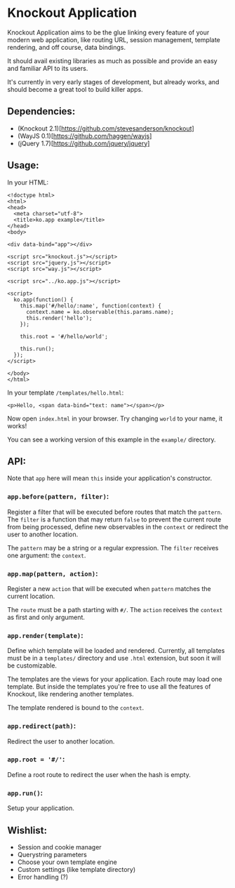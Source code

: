 # Knockout Application

Knockout Application aims to be the glue linking every feature of your modern web application, like routing URL, session management, template rendering, and off course, data bindings.

It should avail existing libraries as much as possible and provide an easy and familiar API to its users.

It's currently in very early stages of development, but already works, and should become a great tool to build killer apps.

## Dependencies:

- (Knockout 2.1)[https://github.com/stevesanderson/knockout]
- (WayJS 0.1)[https://github.com/haggen/wayjs]
- (jQuery 1.7)[https://github.com/jquery/jquery]

## Usage:

In your HTML:

    <!doctype html>
    <html>
    <head>
      <meta charset="utf-8">
      <title>ko.app example</title>
    </head>
    <body>

    <div data-bind="app"></div>

    <script src="knockout.js"></script>
    <script src="jquery.js"></script>
    <script src="way.js"></script>

    <script src="../ko.app.js"></script>

    <script>
      ko.app(function() {
        this.map('#/hello/:name', function(context) {
          context.name = ko.observable(this.params.name);
          this.render('hello');
        });

        this.root = '#/hello/world';

        this.run();
      });
    </script>

    </body>
    </html>


In your template `/templates/hello.html`:

    <p>Hello, <span data-bind="text: name"></span></p>

Now open `index.html` in your browser. Try changing `world` to your name, it works!

You can see a working version of this example in the `example/` directory.

## API:

Note that `app` here will mean `this` inside your application's constructor.

### `app.before(pattern, filter)`:

Register a filter that will be executed before routes that match the `pattern`. The `filter` is a function that may return `false` to prevent the current route from being processed, define new observables in the `context` or redirect the user to another location.

The `pattern` may be a string or a regular expression. The `filter` receives one argument: the `context`.

### `app.map(pattern, action)`:

Register a new `action` that will be executed when `pattern` matches the current location.

The `route` must be a path starting with `#/`. The `action` receives the `context` as first and only argument.

### `app.render(template)`:

Define which template will be loaded and rendered. Currently, all templates must be in a `templates/` directory and use `.html` extension, but soon it will be customizable.

The templates are the views for your application. Each route may load one template. But inside the templates you're free to use all the features of Knockout, like rendering another templates.

The template rendered is bound to the `context`.

### `app.redirect(path)`:

Redirect the user to another location.

### `app.root = '#/'`:

Define a root route to redirect the user when the hash is empty.

### `app.run()`:

Setup your application.

## Wishlist:

- Session and cookie manager
- Querystring parameters
- Choose your own template engine
- Custom settings (like template directory)
- Error handling (?)
